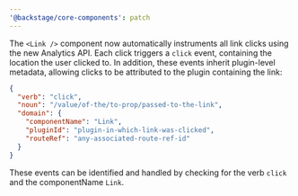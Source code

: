 ```yaml
---
'@backstage/core-components': patch
---
```


The `<Link />` component now automatically instruments all link clicks using
the new Analytics API. Each click triggers a `click` event, containing the
location the user clicked to. In addition, these events inherit plugin-level
metadata, allowing clicks to be attributed to the plugin containing the link:

```json
{
  "verb": "click",
  "noun": "/value/of-the/to-prop/passed-to-the-link",
  "domain": {
    "componentName": "Link",
    "pluginId": "plugin-in-which-link-was-clicked",
    "routeRef": "any-associated-route-ref-id"
  }
}
```

These events can be identified and handled by checking for the verb `click`
and the componentName `Link`.

